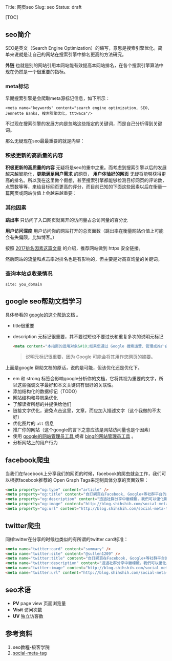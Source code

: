 Title: 网页seo
Slug: seo
Status: draft

[TOC]

## seo简介

SEO是英文（Search Engine Optimization）的缩写，意思是搜索引擎优化。简单来说就是让自己的网站在搜索引擎中排名更高的方法研究。

**外链** 也就是别的网站引用本网站能有效提高本网站排名，在各个搜索引擎算法中现在仍然是一个很重要的指标。

### meta标记

早期搜索引擎是会爬取meta源标记信息，如下所示：

```
<meta name="keywords" content="search engine optimization, SEO, Jennette Banks, 搜索引擎优化, tttwaca"/>
```

不过现在搜索引擎的发展方向是忽略这些指定的关键词，而是自己分析得到关键词。

那么无疑现在seo最最重要的就是内容：

### 积极更新的高质量的内容

**积极更新的高质量的内容** 无疑将是seo的重中之重。而考虑到搜索引擎以后的发展越来越智能化，**更能满足用户需求** 的网页， **用户体验好的网页** 无疑将能够获得更高的排名。所以我在这里做个假想，甚至搜索引擎都能够检测目标网页的评论数，点赞数等等，来给目标网页更高的评分，而目前已知的下面这些因素以后在衡量一篇网页或网站价值上会越来越重要：

### 其他因素

**跳出率**  只访问了入口网页就离开的访问量占总访问量的百分比

**用户访问深度**  用户访问你的网站打开的总页面数（跳出率在衡量网站价值上可能会有失偏颇，比如博客。）

按照 [2017排名因素这篇文章](https://www.seozac.com/google/2017-ranking-factors/) 的介绍，推荐网站做到 https 安全链接。

然后网站的流量和点击率对排名也是有影响的，但主要是对高查询量的关键词。



### 查询本站点收录情况

```
site: you_domain
```



## google seo帮助文档学习

具体参看的 [google的这个帮助文档](https://support.google.com/webmasters/answer/7451184) 。

-   title很重要

-   description 元标记很重要，其不要过短也不要过长和重复多次的说明元标记

    ```html
    <meta content="本指南的适用对象&#10;如果您通过 Google 搜索运营、管理或推广在线内容，或通过在线内容获利，则本指南对您适用。如果您是业务快速发展的商家、拥有 " name="description">
    ```

    >   说明元标记很重要，因为 Google 可能会将其用作您网页的摘要。

上面是google 帮助文档的原话，说的是可能，但该优化还是优化下。

-   em 和 strong 标签会影响google分析你的文档，它将其视为重要的文字，所以这些强调文字最好和本文关键词有很好的关联性。
-   添加结构化的数据标记（TODO）
-   网站结构和导航条优化
-   了解读者所想的并提供给他们
-   链接文字优化，避免点击这里，文章，而应加入描述文字（这个我做的不太好）
-   优化图片的 `alt` 信息
-   推广你的网站（这个google的言下之意应该是网站访问量也是个因素）
-   使用 [google的网站管理员工具 ](https://www.google.com/webmasters/tools)或者 [bing的网站管理员工具](https://www.bing.com/toolbox/webmaster) 。
-   分析网站上的用户行为




## facebook爬虫

当我们在facebook上分享我们的网页的时候，facebook的爬虫就会工作，我们可以根据facebook推荐的 Open Graph Tags来定制具体分享的页面效果：

```html
<meta property="og:type" content="article" />
<meta property="og:title" content="自訂網頁在Facebook, Google+等社群平台的顯示內容" />
<meta property="og:description" content="透過社群分享中繼標籤，我們可以優化顯示在社群網站上的內容，包含標題、縮圖、說明文字、作者…等，還有其他豐富的訊息。這篇文章就要教你如何使用社群分享中繼標籤來自訂顯示在社群網站上的分享訊息。" />
<meta property="og:image" content="http://blog.shihshih.com/social-meta-tag/demo/images/social-sharing.png" />
<meta property="og:url" content="http://blog.shihshih.com/social-meta-tag/" />
```



## twitter爬虫

同样twitter在分享的时候也类似的有所谓的twitter card标准：

```html
<meta name="twitter:card" content="summary" />
<meta name="twitter:site" content="@sullen1209" />
<meta name="twitter:title" content="自訂網頁在Facebook, Google+等社群平台的顯示內容" />
<meta name="twitter:description" content="透過社群分享中繼標籤，我們可以優化顯示在社群網站上的內容，包含標題、縮圖、說明文字、作者…等，還有其他豐富的訊息。這篇文章就要教你如何使用社群分享中繼標籤來自訂顯示在社群網站上的分享訊息。" />
<meta name="twitter:image" content="http://blog.shihshih.com/social-meta-tag/demo/images/social-sharing.png" />
<meta name="twitter:url" content="http://blog.shihshih.com/social-meta-tag/" />
```








## seo术语

-   **PV** page view  页面浏览量
-   **Visit** 访问次数
-   **UV** 独立访客数



## 参考资料

1.  seo教程-极客学院
2.  [social-meta-tag](http://blog.shihshih.com/social-meta-tag/)



